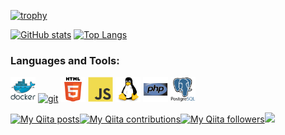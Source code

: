 [![trophy](https://github-profile-trophy.vercel.app/?username=JunichiWatanuki&theme=onedark)](https://github.com/JunichiWatanuki/github-profile-trophy)

[![GitHub stats](https://github-readme-stats.vercel.app/api?username=JunichiWatanuki&theme=onedark)](https://github.com/JunichiWatanuki/github-readme-stats)
[![Top Langs](https://github-readme-stats.vercel.app/api/top-langs/?username=JunichiWatanuki&theme=onedark&layout=compact)](https://github.com/JunichiWatanuki/github-readme-stats)

<h3 align="left">Languages and Tools:</h3>
<p align="left">
  <a href="https://www.docker.com/" target="_blank" rel="noreferrer"><img src="https://raw.githubusercontent.com/devicons/devicon/master/icons/docker/docker-original-wordmark.svg" alt="docker" width="40" height="40"/></a>
  <a href="https://git-scm.com/" target="_blank" rel="noreferrer"><img src="https://www.vectorlogo.zone/logos/git-scm/git-scm-icon.svg" alt="git" width="40" height="40"/></a>
  <a href="https://www.w3.org/html/" target="_blank" rel="noreferrer"><img src="https://raw.githubusercontent.com/devicons/devicon/master/icons/html5/html5-original-wordmark.svg" alt="html5" width="40" height="40"/></a>
  <a href="https://developer.mozilla.org/en-US/docs/Web/JavaScript" target="_blank" rel="noreferrer"><img src="https://raw.githubusercontent.com/devicons/devicon/master/icons/javascript/javascript-original.svg" alt="javascript" width="40" height="40"/></a> 
  <a href="https://www.linux.org/" target="_blank" rel="noreferrer"><img src="https://raw.githubusercontent.com/devicons/devicon/master/icons/linux/linux-original.svg" alt="linux" width="40" height="40"/></a>
  <a href="https://www.php.net" target="_blank" rel="noreferrer"><img src="https://raw.githubusercontent.com/devicons/devicon/master/icons/php/php-original.svg" alt="php" width="40" height="40"/></a>
  <a href="https://www.postgresql.org" target="_blank" rel="noreferrer"><img src="https://raw.githubusercontent.com/devicons/devicon/master/icons/postgresql/postgresql-original-wordmark.svg" alt="postgresql" width="40" height="40"/></a>
</p>

[![My Qiita posts](https://qiita-badge.apiapi.app/s/JunichiWatanuki/posts.svg)](http://qiita.com/JunichiWatanuki)[![My Qiita contributions](https://qiita-badge.apiapi.app/s/JunichiWatanuki/contributions.svg)](http://qiita.com/JunichiWatanuki)[![My Qiita followers](https://qiita-badge.apiapi.app/s/JunichiWatanuki/followers.svg)](http://qiita.com/JunichiWatanuki)![](https://komarev.com/ghpvc/?username=JunichiWatanuki)

